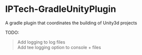 # IPTech-GradleUnityPlugin
A gradle plugin that coordinates the building of Unity3d projects

TODO:
> Add logging to log files  
> Add tee logging option to console + files  
> 
